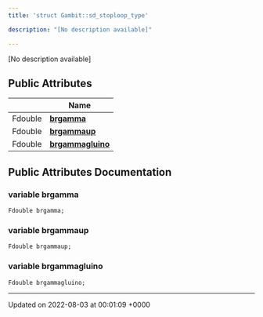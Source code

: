 ```yaml
---
title: 'struct Gambit::sd_stoploop_type'

description: "[No description available]"

---
```









[No description available]

## Public Attributes

|                | Name           |
| -------------- | -------------- |
| Fdouble | **[brgamma](/documentation/code/colliderbit_development/classes/structgambit_1_1sd__stoploop__type/#variable-brgamma)**  |
| Fdouble | **[brgammaup](/documentation/code/colliderbit_development/classes/structgambit_1_1sd__stoploop__type/#variable-brgammaup)**  |
| Fdouble | **[brgammagluino](/documentation/code/colliderbit_development/classes/structgambit_1_1sd__stoploop__type/#variable-brgammagluino)**  |

## Public Attributes Documentation

### variable brgamma

```
Fdouble brgamma;
```


### variable brgammaup

```
Fdouble brgammaup;
```


### variable brgammagluino

```
Fdouble brgammagluino;
```


-------------------------------

Updated on 2022-08-03 at 00:01:09 +0000